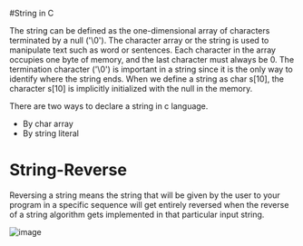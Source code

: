 
#String in C

The string can be defined as the one-dimensional array of characters terminated by a null ('\0'). The character array or the string is used to manipulate text such as word or sentences. Each character in the array occupies one byte of memory, and the last character must always be 0. The termination character ('\0') is important in a string since it is the only way to identify where the string ends. When we define a string as char s[10], the character s[10] is implicitly initialized with the null in the memory.

There are two ways to declare a string in c language.

- By char array
- By string literal

# String-Reverse

Reversing a string means the string that will be given by the user to your program in a specific sequence will get entirely reversed when the reverse of a string algorithm gets implemented in that particular input string.

![image](https://user-images.githubusercontent.com/125336949/234471716-bc56f4b5-ce54-4e02-ae8e-e59c4eb0c772.png)
